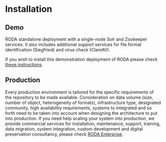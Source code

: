 # Installation

## Demo
RODA standalone deployment with a single-node Solr and Zookeeper services.
It also includes additional support services for file format identification (Siegfried) and virus check (ClamAV). 

If you wish to install this demonstration deployment of RODA please check [these instructions](standalone/README.md).

## Production
Every production environment is tailored for the specific requirements of the repository to be made available.
Consideration on data volume (size, number of object, heterogeneity of formats), infrastructure type, designated community, 
high availability requirements, systems to integrated and so forth need to be taken into account when designing  the architecture to put into production.
If you need help scaling your system into production, we provide commercial services for installation, maintenance, support, training, 
data migration, system integration, custom development and digital preservation consultancy, please check [RODA Enterprise](https://www.roda-enterprise.com).